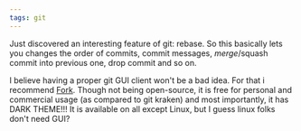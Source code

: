 ```yaml
---
tags: git
---
```


Just discovered an interesting feature of git: rebase. So this basically lets you changes the order of commits, commit messages,
*merge*/squash commit into previous one, drop commit and so on.

I believe having a proper git GUI client won't be a bad idea.
For that i recommend [Fork](https://alternativeto.net/software/fork/).
Though not being open-source, it is free for personal and commercial usage (as compared to git kraken)
and most importantly, it has DARK THEME!!!
It is available on all except Linux, but I guess linux folks don't need GUI? 
